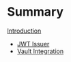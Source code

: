 # Summary
[Introduction](../README.md)

- [JWT Issuer](JWT_issuer.md)
- [Vault Integration](Vault.md)